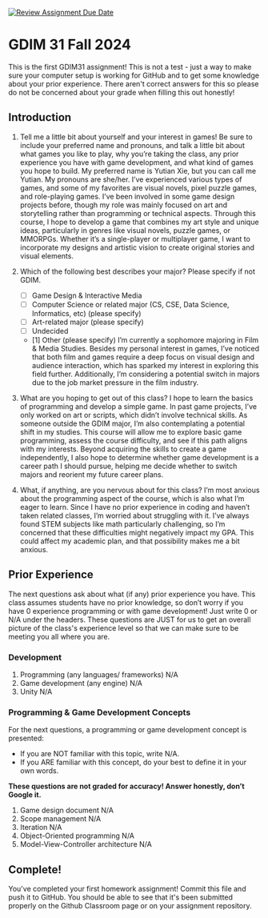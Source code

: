 [![Review Assignment Due Date](https://classroom.github.com/assets/deadline-readme-button-22041afd0340ce965d47ae6ef1cefeee28c7c493a6346c4f15d667ab976d596c.svg)](https://classroom.github.com/a/POQdLnh2)
# GDIM 31 Fall 2024

This is the first GDIM31 assignment! This is not a test - just a way to make sure your computer setup is working for GitHub and to get some knowledge about your prior experience. There aren't correct answers for this so please do not be concerned about your grade when filling this out honestly!

## Introduction

1. Tell me a little bit about yourself and your interest in games! Be sure to include your preferred name and pronouns, and talk a little bit about what games you like to play, why you’re taking the class, any prior experience you have with game development, and what kind of games you hope to build.
My preferred name is Yutian Xie, but you can call me Yutian. My pronouns are she/her. I’ve experienced various types of games, and some of my favorites are visual novels, pixel puzzle games, and role-playing games. I’ve been involved in some game design projects before, though my role was mainly focused on art and storytelling rather than programming or technical aspects. Through this course, I hope to develop a game that combines my art style and unique ideas, particularly in genres like visual novels, puzzle games, or MMORPGs. Whether it’s a single-player or multiplayer game, I want to incorporate my designs and artistic vision to create original stories and visual elements.

2. Which of the following best describes your major? Please specify if not GDIM.  

    - [ ] Game Design & Interactive Media
    - [ ] Computer Science or related major (CS, CSE, Data Science, Informatics, etc) (please specify)
    - [ ] Art-related major (please specify)
    - [ ] Undecided
    - [1] Other (please specify) 
    I’m currently a sophomore majoring in Film & Media Studies. Besides my personal interest in games, I’ve noticed that both film and games require a deep focus on visual design and audience interaction, which has sparked my interest in exploring this field further. Additionally, I’m considering a potential switch in majors due to the job market pressure in the film industry.

3. What are you hoping to get out of this class?
I hope to learn the basics of programming and develop a simple game. In past game projects, I’ve only worked on art or scripts, which didn’t involve technical skills. As someone outside the GDIM major, I’m also contemplating a potential shift in my studies. This course will allow me to explore basic game programming, assess the course difficulty, and see if this path aligns with my interests. Beyond acquiring the skills to create a game independently, I also hope to determine whether game development is a career path I should pursue, helping me decide whether to switch majors and reorient my future career plans.

4. What, if anything, are you nervous about for this class?
I’m most anxious about the programming aspect of the course, which is also what I’m eager to learn. Since I have no prior experience in coding and haven’t taken related classes, I’m worried about struggling with it. I’ve always found STEM subjects like math particularly challenging, so I’m concerned that these difficulties might negatively impact my GPA. This could affect my academic plan, and that possibility makes me a bit anxious.

## Prior Experience

The next questions ask about what (if any) prior experience you have. This class assumes students have no prior knowledge, so don’t worry if you have 0 experience programming or with game development! Just write 0 or N/A under the headers. These questions are JUST for us to get an overall picture of the class's experience level so that we can make sure to be meeting you all where you are.

### Development

1. Programming (any languages/ frameworks)
N/A
2. Game development (any engine)
N/A
3. Unity
N/A
### Programming & Game Development Concepts

For the next questions, a programming or game development concept is presented:

 - If you are NOT familiar with this topic, write N/A.
 - If you ARE familiar with this concept, do your best to define it in your own words.

**These questions are not graded for accuracy! Answer honestly, don’t Google it.**

1. Game design document
N/A
2. Scope management
N/A
3. Iteration
N/A
4. Object-Oriented programming
N/A
5. Model-View-Controller architecture
N/A
## Complete!

You've completed your first homework assignment! Commit this file and push it to GitHub. You should be able to see that it's been submitted properly on the Github Classroom page or on your assignment repository.
